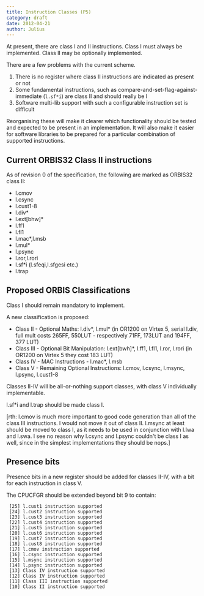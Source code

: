 ```yaml
---
title: Instruction Classes (P5)
category: draft
date: 2012-04-21
author: Julius
---
```


At present, there are class I and II instructions. Class I must always be implemented. Class II may be optionally implemented.

There are a few problems with the current scheme.

1. There is no register where class II instructions are indicated as present or not
2. Some fundamental instructions, such as compare-and-set-flag-against-immediate (<code>l.sf*i</code>) are class II and should really be I
3. Software multi-lib support with such a configurable instruction set is difficult

Reorganising these will make it clearer which functionality should be tested and expected to be present in an implementation. It will also make it easier for software libraries to be prepared for a particular combination of supported instructions.

## Current ORBIS32 Class II instructions

As of revision 0 of the specification, the following are marked as ORBIS32 class II:

* l.cmov
* l.csync
* l.cust1-8
* l.div*
* l.ext[bhw]*
* l.ff1
* l.fl1
* l.mac*,l.msb
* l.mul*
* l.psync
* l.ror,l.rori
* l.sf*i (l.sfeqi,l.sfgesi etc.)
* l.trap

## Proposed ORBIS Classifications

Class I should remain mandatory to implement.

A new classification is proposed:

* Class II - Optional Maths: l.div*, l.mul* (in OR1200 on Virtex 5, serial l.div, full mult costs 265FF, 550LUT - respectively 71FF, 173LUT and 194FF, 377 LUT)
* Class III - Optional Bit Manipulation: l.ext[bwh]*, l.ff1, l.fl1, l.ror, l.rori (in OR1200 on Virtex 5 they cost 183 LUT)
* Class IV - MAC Instructions - l.mac*, l.msb
* Class V - Remaining Optional Instructions: l.cmov, l.csync, l.msync, l.psync, l.cust1-8

Classes II-IV will be all-or-nothing support classes, with class V individually implementable.

l.sf*i and l.trap should be made class I.

[rth: l.cmov is much more important to good code generation than all of the class III instructions.  I would not move it out of class II.  l.msync at least should be moved to class I, as it needs to be used in conjunction with l.lwa and l.swa.  I see no reason why l.csync and l.psync couldn't be class I as well, since in the simplest implementations they should be nops.]

## Presence bits

Presence bits in a new register should be added for classes II-IV, with a bit for each instruction in class V.

The CPUCFGR should be extended beyond bit 9 to contain:
 
```
 [25] l.cust1 instruction supported
 [24] l.cust2 instruction supported
 [23] l.cust3 instruction supported
 [22] l.cust4 instruction supported
 [21] l.cust5 instruction supported
 [20] l.cust6 instruction supported
 [19] l.cust7 instruction supported
 [18] l.cust8 instruction supported
 [17] l.cmov instruction supported
 [16] l.csync instruction supported
 [15] l.msync instruction supported
 [14] l.psync instruction supported
 [13] Class IV instruction supported
 [12] Class IV instruction supported
 [11] Class III instruction supported
 [10] Class II instruction supported
```

